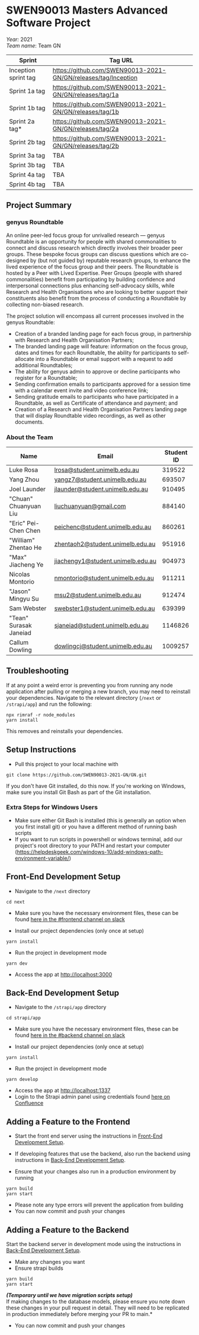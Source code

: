 # SWEN90013 Masters Advanced Software Project  

*Year:* 2021  
*Team name*: Team GN  

| Sprint | Tag URL |
| - | - |
| Inception sprint tag | <https://github.com/SWEN90013-2021-GN/GN/releases/tag/Inception> |
| Sprint 1a tag | <https://github.com/SWEN90013-2021-GN/GN/releases/tag/1a> |
| Sprint 1b tag | <https://github.com/SWEN90013-2021-GN/GN/releases/tag/1b> |
| Sprint 2a tag* | <https://github.com/SWEN90013-2021-GN/GN/releases/tag/2a> |
| Sprint 2b tag | <https://github.com/SWEN90013-2021-GN/GN/releases/tag/2b> |
| Sprint 3a tag | TBA |
| Sprint 3b tag | TBA |
| Sprint 4a tag | TBA |
| Sprint 4b tag | TBA |

## Project Summary

### genyus Roundtable

An online peer-led focus group for unrivalled research — genyus Roundtable is an opportunity for people with shared commonalities to connect and discuss research which directly involves their broader peer groups. These bespoke focus groups can discuss questions which are co-designed by (but not guided by) reputable research groups, to enhance the lived experience of the focus group and their peers. The Roundtable is hosted by a Peer with Lived Expertise.
Peer Groups (people with shared commonalities) benefit from participating by building confidence and interpersonal connections plus enhancing self-advocacy skills, while Research and Health Organisations who are looking to better support their constituents also benefit from the process of conducting a Roundtable by collecting non-biased research.

The project solution will encompass all current processes involved in the genyus Roundtable:

- Creation of a branded landing page for each focus group, in partnership with Research and Health Organisation Partners;
- The branded landing page will feature: information on the focus group, dates and times for each Roundtable, the ability for participants to self-allocate into a Roundtable or email support with a request to add additional Roundtables;
- The ability for genyus admin to approve or decline participants who register for a Roundtable;
- Sending confirmation emails to participants approved for a session time with a calendar event invite and video conference link;
- Sending gratitude emails to participants who have participated in a Roundtable, as well as Certificate of attendance and payment; and  
- Creation of a Research and Health Organisation Partners landing page that will display Roundtable video recordings, as well as other documents.  

### About the Team

| Name | Email | Student ID |
| - | - | - |
| Luke Rosa | lrosa@student.unimelb.edu.au | 319522 |
| Yang Zhou | yangz7@student.unimelb.edu.au | 693507 |
| Joel Launder | jlaunder@student.unimelb.edu.au | 910495 |
| "Chuan" Chuanyuan Liu | liuchuanyuan@gmail.com | 884140 |
| "Eric" Pei-Chen Chen | peichenc@student.unimelb.edu.au | 860261 |
| "William" Zhentao He | zhentaoh2@student.unimelb.edu.au | 951916 |
| "Max" Jiacheng Ye | jiachengy1@student.unimelb.edu.au | 904973 |
| Nicolas Montorio | nmontorio@student.unimelb.edu.au | 911211 |
| "Jason" Mingyu Su | msu2@student.unimelb.edu.au | 912474 |
| Sam Webster | swebster1@student.unimelb.edu.au | 639399 |
| "Tean" Surasak Janeiad | sjaneiad@student.unimelb.edu.au | 1146826 |
| Callum Dowling | dowlingcj@student.unimelb.edu.au | 1009257 |  

## Troubleshooting

If at any point a weird error is preventing you from running any node application after pulling or merging a new branch, you may need to reinstall your dependencies. Navigate to the relevant directory (`/next` or `/strapi/app`) and run the following:
```shell
npx rimraf -r node_modules
yarn install
```
This removes and reinstalls your dependencies.

## Setup Instructions

- Pull this project to your local machine with

```shell
git clone https://github.com/SWEN90013-2021-GN/GN.git
```

If you don't have Git installed, do this now. If you're working on Windows, make sure you install Git Bash as part of the Git installation.  

### Extra Steps for Windows Users

- Make sure either Git Bash is installed (this is generally an option when you first install git) or you have a different method of running bash scripts
- If you want to run scripts in powershell or windows terminal, add our project's root directory to your PATH and restart your computer (<https://helpdeskgeek.com/windows-10/add-windows-path-environment-variable/>)

## Front-End Development Setup

- Navigate to the `/next` directory

```shell
cd next
```

- Make sure you have the necessary environment files, these can be found [here in the #frontend channel on slack](https://gn-yl2021.slack.com/archives/C01U8KE0P1D/p1630295829001800)

- Install our project dependencies (only once at setup)

```shell
yarn install
```

- Run the project in development mode

```shell
yarn dev
```

- Access the app at  <http://localhost:3000>

## Back-End Development Setup

- Navigate to the `/strapi/app` directory

```shell
cd strapi/app
```

- Make sure you have the necessary environment files, these can be found [here in the #backend channel on slack](https://gn-yl2021.slack.com/archives/C02CX3M1ZCL/p1630296065009400)

- Install our project dependencies (only once at setup)

```shell
yarn install
```

- Run the project in development mode

```shell
yarn develop
```

- Access the app at  <http://localhost:1337>
- Login to the Strapi admin panel using credentials found [here on Confluence](https://confluence.cis.unimelb.edu.au:8443/display/SWEN900132021GN/Project+Credentials)

## Adding a Feature to the Frontend

- Start the front end server using the instructions in [Front-End Development Setup](#front-end-development-setup).
- If developing features that use the backend, also run the backend using instructions in [Back-End Development Setup](#back-end-development-setup).

- Ensure that your changes also run in a production environment by running

```shell
yarn build
yarn start
```

- Please note any type errors will prevent the application from building
- You can now commit and push your changes

## Adding a Feature to the Backend

Start the backend server in development mode using the instructions in [Back-End Development Setup](#back-end-development-setup).

- Make any changes you want
- Ensure strapi builds

```shell
yarn build
yarn start
```

***(Temporary until we have migration scripts setup)***  
If making changes to the database models, please ensure you note down these changes in your pull request in detail. They will need to be replicated in production immediately before merging your PR to main.*

- You can now commit and push your changes
